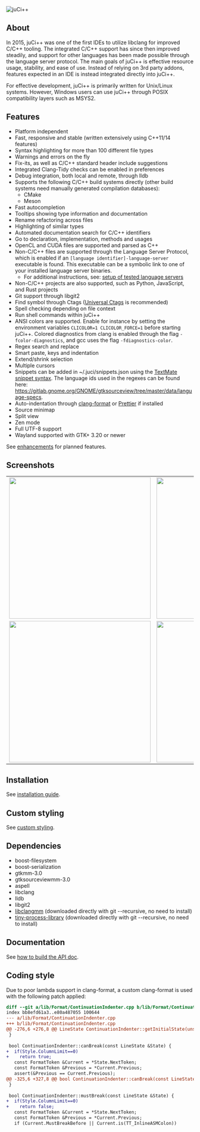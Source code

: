<img alt="juCi++" src="share/juci.png" />

## About
In 2015, juCi++ was one of the first IDEs to utilize libclang for improved C/C++ tooling.
The integrated C/C++ support has since then improved steadily, and support for other
languages has been made possible through the language server protocol. The main goals of juCi++ is
effective resource usage, stability, and ease of use. Instead of relying on 3rd party addons,
features expected in an IDE is instead integrated directly into juCi++.

For effective development, juCi++ is primarily written for Unix/Linux systems. However, Windows users
can use juCi++ through POSIX compatibility layers such as MSYS2.

## Features
* Platform independent
* Fast, responsive and stable (written extensively using C++11/14 features)
* Syntax highlighting for more than 100 different file types
* Warnings and errors on the fly
* Fix-its, as well as C/C++ standard header include suggestions
* Integrated Clang-Tidy checks can be enabled in preferences
* Debug integration, both local and remote, through lldb
* Supports the following C/C++ build systems directly (other build systems need manually generated compilation databases):
    * CMake
    * Meson
* Fast autocompletion
* Tooltips showing type information and documentation
* Rename refactoring across files
* Highlighting of similar types
* Automated documentation search for C/C++ identifiers
* Go to declaration, implementation, methods and usages
* OpenCL and CUDA files are supported and parsed as C++
* Non-C/C++ files are supported through the Language Server Protocol, which is enabled if an `[language identifier]-language-server` executable is found. This executable can be a symbolic link to one of your installed language server binaries.
    * For additional instructions, see: [setup of tested language servers](docs/language_servers.md)
* Non-C/C++ projects are also supported, such as Python, JavaScript, and Rust projects
* Git support through libgit2
* Find symbol through Ctags ([Universal Ctags](https://github.com/universal-ctags/ctags) is recommended)
* Spell checking depending on file context
* Run shell commands within juCi++
* ANSI colors are supported. Enable for instance by setting the environment variables `CLICOLOR=1 CLICOLOR_FORCE=1` before starting juCi++. Colored diagnostics from clang is enabled through the flag `-fcolor-diagnostics`, and gcc uses the flag `-fdiagnostics-color`.
* Regex search and replace
* Smart paste, keys and indentation
* Extend/shrink selection
* Multiple cursors
* Snippets can be added in ~/.juci/snippets.json using the [TextMate snippet syntax](https://macromates.com/manual/en/snippets). The language ids used in the regexes can be found here: https://gitlab.gnome.org/GNOME/gtksourceview/tree/master/data/language-specs.
* Auto-indentation through [clang-format](http://clang.llvm.org/docs/ClangFormat.html) or [Prettier](https://github.com/prettier/prettier) if installed
* Source minimap
* Split view
* Zen mode
* Full UTF-8 support
* Wayland supported with GTK+ 3.20 or newer

See [enhancements](https://gitlab.com/cppit/jucipp/issues?scope=all&state=opened&label_name[]=enhancement) for planned features.

## Screenshots
<table border="0">
<tr>
<td><img src="docs/images/screenshot1c.png" width="380"/></td>
<td><img src="docs/images/screenshot2c.png" width="380"/></td>
</tr><tr>
<td><img src="docs/images/screenshot3c.png" width="380"/></td>
<td><img src="docs/images/screenshot4b.png" width="380"/></td>
</tr>
</table>

## Installation
See [installation guide](docs/install.md).

## Custom styling
See [custom styling](docs/custom_styling.md).

## Dependencies
* boost-filesystem
* boost-serialization
* gtkmm-3.0
* gtksourceviewmm-3.0
* aspell
* libclang
* lldb
* libgit2
* [libclangmm](http://gitlab.com/cppit/libclangmm/) (downloaded directly with git --recursive, no need to install)
* [tiny-process-library](http://gitlab.com/eidheim/tiny-process-library/) (downloaded directly with git --recursive, no need to install)

## Documentation
See [how to build the API doc](docs/api.md).

## Coding style
Due to poor lambda support in clang-format, a custom clang-format is used with the following patch applied:
```diff
diff --git a/lib/Format/ContinuationIndenter.cpp b/lib/Format/ContinuationIndenter.cpp
index bb8efd61a3..e80a487055 100644
--- a/lib/Format/ContinuationIndenter.cpp
+++ b/lib/Format/ContinuationIndenter.cpp
@@ -276,6 +276,8 @@ LineState ContinuationIndenter::getInitialState(unsigned FirstIndent,
 }
 
 bool ContinuationIndenter::canBreak(const LineState &State) {
+  if(Style.ColumnLimit==0)
+    return true;
   const FormatToken &Current = *State.NextToken;
   const FormatToken &Previous = *Current.Previous;
   assert(&Previous == Current.Previous);
@@ -325,6 +327,8 @@ bool ContinuationIndenter::canBreak(const LineState &State) {
 }
 
 bool ContinuationIndenter::mustBreak(const LineState &State) {
+  if(Style.ColumnLimit==0)
+    return false;
   const FormatToken &Current = *State.NextToken;
   const FormatToken &Previous = *Current.Previous;
   if (Current.MustBreakBefore || Current.is(TT_InlineASMColon))
```
